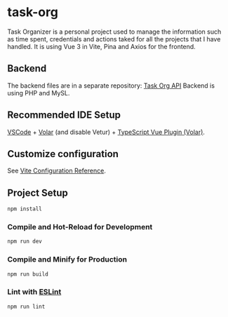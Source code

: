 # task-org
Task Organizer is a personal project used to manage the information such as time spent, credentials and actions taked for all the projects that I have handled. It is using Vue 3 in Vite, Pina and Axios for the frontend.

## Backend
The backend files are in a separate repository: [Task Org API](https://github.com/alrex-dev/task-org-api)
Backend is using PHP and MySL.

## Recommended IDE Setup

[VSCode](https://code.visualstudio.com/) + [Volar](https://marketplace.visualstudio.com/items?itemName=Vue.volar) (and disable Vetur) + [TypeScript Vue Plugin (Volar)](https://marketplace.visualstudio.com/items?itemName=Vue.vscode-typescript-vue-plugin).

## Customize configuration

See [Vite Configuration Reference](https://vitejs.dev/config/).

## Project Setup

```sh
npm install
```

### Compile and Hot-Reload for Development

```sh
npm run dev
```

### Compile and Minify for Production

```sh
npm run build
```

### Lint with [ESLint](https://eslint.org/)

```sh
npm run lint
```
